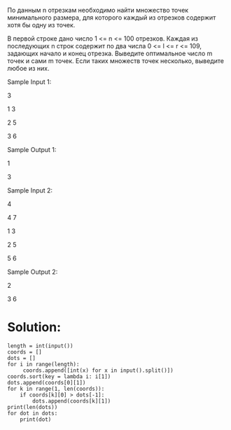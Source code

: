 По данным n отрезкам необходимо найти множество точек минимального размера, для которого каждый из отрезков содержит хотя бы одну из точек.

В первой строке дано число 1 <= n <= 100 отрезков. Каждая из последующих n строк содержит по два числа 0 <= l <= r <= 109, задающих начало и конец отрезка. Выведите оптимальное число m точек и сами m точек. Если таких множеств точек несколько, выведите любое из них.

Sample Input 1:

3

1 3

2 5

3 6

Sample Output 1:

1

3 

Sample Input 2:

4

4 7

1 3

2 5

5 6

Sample Output 2:

2

3 6 

# Solution:
```
length = int(input())
coords = []
dots = []
for i in range(length):
     coords.append([int(x) for x in input().split()])
coords.sort(key = lambda i: i[1])
dots.append(coords[0][1])
for k in range(1, len(coords)):
    if coords[k][0] > dots[-1]:
        dots.append(coords[k][1])
print(len(dots))
for dot in dots:
    print(dot)
```